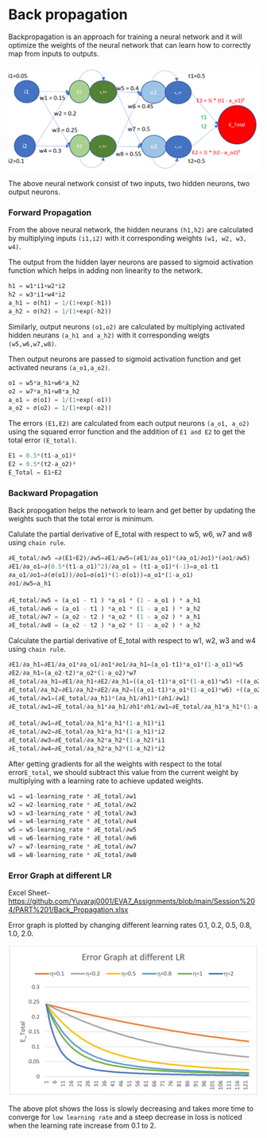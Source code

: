 # Back propagation

Backpropagation is an approach for training a neural network and it will optimize the weights of the neural network that can learn how to correctly map from inputs to outputs. 

![alt text](https://github.com/yuvaraj-venkataswamy/ERA-V1/blob/main/session6/PART%201/backpropagation.png)

The above neural network consist of two inputs, two hidden neurons, two output neurons.

### Forward Propagation

From the above neural network, the hidden neurans `(h1,h2)` are calculated by multiplying inputs `(i1,i2)` with it corresponding weights `(w1, w2, w3, w4)`.

The output from the hidden layer neurons are passed to sigmoid activation function which helps in adding non linearity to the network.


```python
h1 = w1*i1+w2*i2
h2 = w3*i1+w4*i2
a_h1 = σ(h1) = 1/(1+exp(-h1))
a_h2 = σ(h2) = 1/(1+exp(-h2))
```

Similarly, output neurons `(o1,o2)` are calculated by multiplying activated hidden neurans `(a_h1 and a_h2)` with it corresponding weigts `(w5,w6,w7,w8)`.

Then output neurons are passed to sigmoid activation function and get activated neurans `(a_o1,a_o2)`.


```python
o1 = w5*a_h1+w6*a_h2
o2 = w7*a_h1+w8*a_h2
a_o1 = σ(o1) = 1/(1+exp(-o1))
a_o2 = σ(o2) = 1/(1+exp(-o2))
```

The errors `(E1,E2)` are calculated from each output neurons `(a_o1, a_o2)` using the squared error function and the addition of `E1 and E2` to get the total error `(E_total)`.


```python
E1 = 0.5*(t1-a_o1)²
E2 = 0.5*(t2-a_o2)²
E_Total = E1+E2
```

### Backward Propagation

Back propogation helps the network to learn and get better by updating the weights such that the total error is minimum.

Calulate the partial derivative of E_total with respect to w5, w6, w7 and w8 using `chain rule`.


```python
∂E_total/∂w5 =∂(E1+E2)/∂w5=∂E1/∂w5=(∂E1/∂a_o1)*(∂a_o1/∂o1)*(∂o1/∂w5)
∂E1/∂a_o1=∂(0.5*(t1-a_o1)^2)/∂a_o1 = (t1-a_o1)*(-1)=a_o1-t1
∂a_o1/∂o1=∂(σ(o1))/∂o1=σ(o1)*(1-σ(o1))=a_o1*(1-a_o1)
∂o1/∂w5=a_h1

∂E_total/∂w5 = (a_o1 - t1 ) *a_o1 * (1 - a_o1 ) * a_h1
∂E_total/∂w6 = (a_o1 - t1 ) *a_o1 * (1 - a_o1 ) * a_h2
∂E_total/∂w7 = (a_o2 - t2 ) *a_o2 * (1 - a_o2 ) * a_h1
∂E_total/∂w8 = (a_o2 - t2 ) *a_o2 * (1 - a_o2 ) * a_h2
```

Calculate the partial derivative of E_total with respect to w1, w2, w3 and w4 using `chain rule`.


```python
∂E1/∂a_h1=∂E1/∂a_o1*∂a_o1/∂o1*∂o1/∂a_h1=(a_o1-t1)*a_o1*(1-a_o1)*w5
∂E2/∂a_h1=(a_o2-t2)*a_o2*(1-a_o2)*w7
∂E_total/∂a_h1=∂E1/∂a_h1+∂E2/∂a_h1=((a_o1-t1)*a_o1*(1-a_o1)*w5) +((a_o2-t2)*a_o2*(1-a_o2)*w7)
∂E_total/∂a_h2=∂E1/∂a_h2+∂E2/∂a_h2=((a_o1-t1)*a_o1*(1-a_o1)*w6) +((a_o2-t2)*a_o2*(1-a_o2)*w8)
∂E_total/∂w1=(∂E_total/∂a_h1)*(∂a_h1/∂h1)*(∂h1/∂w1)
∂E_total/∂w1=∂E_total/∂a_h1*∂a_h1/∂h1*∂h1/∂w1=∂E_total/∂a_h1*a_h1*(1-a_h1)*∂h1/∂w1

∂E_total/∂w1=∂E_total/∂a_h1*a_h1*(1-a_h1)*i1
∂E_total/∂w2=∂E_total/∂a_h1*a_h1*(1-a_h1)*i2
∂E_total/∂w3=∂E_total/∂a_h2*a_h2*(1-a_h2)*i1
∂E_total/∂w4=∂E_total/∂a_h2*a_h2*(1-a_h2)*i2
```

After getting gradients for all the weights with respect to the total error`E_total`, we should subtract this value from the current weight by multiplying with a learning rate to achieve updated weights.


```python
w1 = w1-learning_rate * ∂E_total/∂w1
w2 = w2-learning_rate * ∂E_total/∂w2
w3 = w3-learning_rate * ∂E_total/∂w3
w4 = w4-learning_rate * ∂E_total/∂w4
w5 = w5-learning_rate * ∂E_total/∂w5
w8 = w6-learning_rate * ∂E_total/∂w6
w7 = w7-learning_rate * ∂E_total/∂w7
w8 = w8-learning_rate * ∂E_total/∂w8
```

### Error Graph at different LR

Excel Sheet- https://github.com/Yuvaraj0001/EVA7_Assignments/blob/main/Session%204/PART%201/Back_Propagation.xlsx

Error graph is plotted by changing different learning rates 0.1, 0.2, 0.5, 0.8, 1.0, 2.0. 

![alt text](https://github.com/Yuvaraj0001/EVA7_Assignments/blob/main/Session%204/PART%201/Images/Plot.JPG)

The above plot shows the loss is slowly decreasing and takes more time to converge for `low learning rate` and a steep decrease in loss is noticed when the learning rate increase from 0.1 to 2.


```python

```
